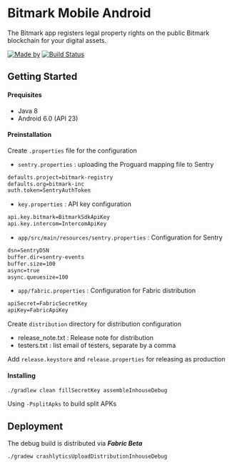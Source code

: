# Bitmark Mobile Android

The Bitmark app registers legal property rights on the public Bitmark blockchain for your digital assets.

[![Made by](https://img.shields.io/badge/Made%20by-Bitmark%20Inc-lightgrey.svg)](https://bitmark.com)
[![Build Status](https://travis-ci.org/bitmark-inc/bitmark-mobile-android.svg?branch=master)](https://travis-ci.org/bitmark-inc/bitmark-mobile-android)

## Getting Started

#### Prequisites

- Java 8
- Android 6.0 (API 23)

#### Preinstallation

Create `.properties` file for the configuration
- `sentry.properties` : uploading the Proguard mapping file to Sentry
```xml
defaults.project=bitmark-registry
defaults.org=bitmark-inc
auth.token=SentryAuthToken
```
- `key.properties` : API key configuration
```xml
api.key.bitmark=BitmarkSdkApiKey
api.key.intercom=IntercomApiKey
```
- `app/src/main/resources/sentry.properties` : Configuration for Sentry
```xml
dsn=SentryDSN
buffer.dir=sentry-events
buffer.size=100
async=true
async.queuesize=100
```
- `app/fabric.properties` : Configuration for Fabric distribution
```xml
apiSecret=FabricSecretKey
apiKey=FabricApiKey
```

Create `distribution` directory for distribution configuration
- release_note.txt : Release note for distribution
- testers.txt : list email of testers, separate by a comma

Add `release.keystore` and `release.properties` for releasing as production

#### Installing

`./gradlew clean fillSecretKey assembleInhouseDebug`

Using `-PsplitApks` to build split APKs

## Deployment
The debug build is distributed via ***Fabric Beta***

`./gradew crashlyticsUploadDistributionInhouseDebug`
